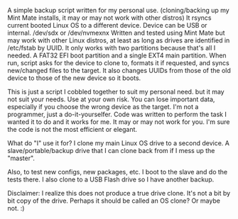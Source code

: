 A simple backup script written for my personal use. (cloning/backing up my Mint Mate installs, it may or may not work with other distros)
It rsyncs current booted Linux OS to a different device. Device can be USB or internal. /dev/sdx or /dev/nvmexnx
Written and tested using Mint Mate but may work with other Linux distros, at least as long as
drives are identified in /etc/fstab by UUID.
It only works with two partitions because that's all I needed. A FAT32 EFI boot partition and a single EXT4 main partition.
When run, script asks for the device to clone to, formats it if requested, and syncs new/changed files to the target.
It also changes UUIDs from those of the old device to those of the new device so it boots.

This is just a script I cobbled together to suit my personal need. but it may not suit your needs.
Use at your own risk. You can lose important data, especially if
you choose the wrong device as the target.
I'm not a programmer, just a do-it-yourselfer. Code was written to perform the task I wanted it to do and it works for me. It may or may not work for you.
I'm sure the code is not the most efficient or elegant.

What do "I" use it for? I clone my main Linux OS drive to a second device. A slave/portable/backup drive that I can clone back from if I mess up the "master".

Also, to test new configs, new packages, etc. I boot to the slave and do the tests there.
I also clone to a USB Flash drive so I have another backup.

Disclaimer: I realize this does not produce a true drive clone. It's not a bit by bit copy of the drive. Perhaps it should be called an OS clone? Or maybe not. :)
